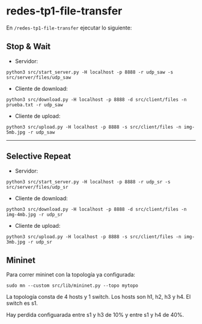 # redes-tp1-file-transfer
En `/redes-tp1-file-transfer` ejecutar lo siguiente:

## Stop & Wait
- Servidor:
```
python3 src/start_server.py -H localhost -p 8888 -r udp_saw -s src/server/files/udp_saw
```

- Cliente de download:
```
python3 src/download.py -H localhost -p 8888 -d src/client/files -n prueba.txt -r udp_saw
```

- Cliente de upload:
```
python3 src/upload.py -H localhost -p 8888 -s src/client/files -n img-5mb.jpg -r udp_saw
```

---

## Selective Repeat
- Servidor:
```
python3 src/start_server.py -H localhost -p 8888 -r udp_sr -s src/server/files/udp_sr
```

- Cliente de download:
```
python3 src/download.py -H localhost -p 8888 -d src/client/files -n img-4mb.jpg -r udp_sr
```

- Cliente de upload:
```
python3 src/upload.py -H localhost -p 8888 -s src/client/files -n img-3mb.jpg -r udp_sr
```

## Mininet
Para correr mininet con la topología ya configurada:

```
sudo mn --custom src/lib/mininet.py --topo mytopo
```

La topología consta de 4 hosts y 1 switch. Los hosts son h1, h2, h3 y h4. El switch es s1.

Hay perdida configuarada entre s1 y h3 de 10% y entre s1 y h4 de 40%.